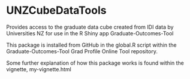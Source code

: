 # UNZCubeDataTools
Provides access to the graduate data cube created from IDI data by Universities NZ for use in the R Shiny app Graduate-Outcomes-Tool

This package is installed from GitHub in the global.R script within the Graduate-Outcomes-Tool Grad Profile Online Tool repository.

Some further explanation of how this package works is found within the vignette, my-vignette.html
